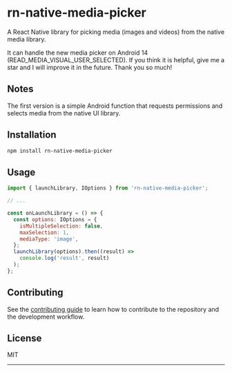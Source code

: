 # rn-native-media-picker

A React Native library for picking media (images and videos) from the native media library.

It can handle the new media picker on Android 14 (READ_MEDIA_VISUAL_USER_SELECTED). If you think it is helpful, give me a star and I will improve it in the future. Thank you so much!

## Notes

The first version is a simple Android function that requests permissions and selects media from the native UI library.

## Installation

```sh
npm install rn-native-media-picker
```

## Usage


```js
import { launchLibrary, IOptions } from 'rn-native-media-picker';

// ...

const onLaunchLibrary = () => {
  const options: IOptions = {
    isMultipleSelection: false,
    maxSelection: 1,
    mediaType: 'image',
  };
  launchLibrary(options).then((result) =>
    console.log('result', result)
  );
};
```


## Contributing

See the [contributing guide](CONTRIBUTING.md) to learn how to contribute to the repository and the development workflow.

## License

MIT

---
